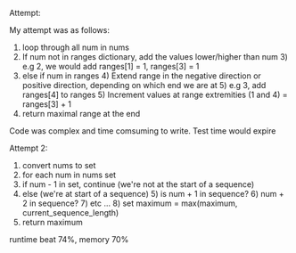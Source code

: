 Attempt:

My attempt was as follows:

1) loop through all num in nums
2) If num not in ranges dictionary, add the values lower/higher than num
   3) e.g 2, we would add ranges[1] = 1, ranges[3] = 1
3) else if num in ranges
   4) Extend range in the negative direction or positive direction, depending on which end we are at
      5) e.g 3, add ranges[4] to ranges
   5) Increment values at range extremities (1 and 4) = ranges[3] + 1
6) return maximal range at the end

Code was complex and time comsuming to write. Test time would expire



Attempt 2:

1) convert nums to set
2) for each num in nums set
3) if num - 1 in set, continue (we're not at the start of a sequence)
4) else (we're at start of a sequence)
   5) is num + 1 in sequence?
   6) num + 2 in sequence?
   7) etc ...
   8) set maximum = max(maximum, current_sequence_length)
9) return maximum

runtime beat 74%, memory 70%